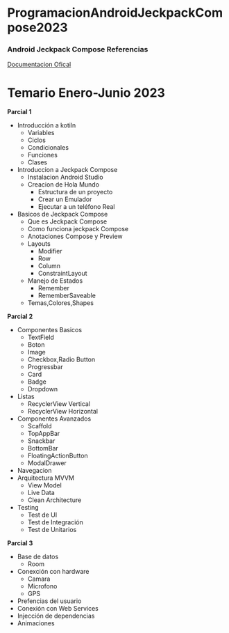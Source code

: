 # ProgramacionAndroidJeckpackCompose2023
### Android Jeckpack Compose Referencias

[Documentacion Ofical](https://developer.android.com/jetpack/compose?hl=es-419 "Documentacion Ofical")


# Temario Enero-Junio 2023


**Parcial 1**

- Introducción a kotiln
	- 	Variables
	- 	Ciclos
	- 	Condicionales
	- 	Funciones
	- 	Clases
- Introduccion a Jeckpack Compose
	- Instalacion Android Studio
	- Creacion de Hola Mundo
		- Estructura de un proyecto
		- Crear un Emulador
		- Ejecutar a un teléfono Real
- Basicos de Jeckpack Compose
	- Que es Jeckpack Compose
	- Como funciona jeckpack Compose
	- Anotaciones Compose y Preview
	- Layouts
		- Modifier
		- Row
		- Column
		- ConstraintLayout
	- Manejo de Estados
		- Remember
		- RememberSaveable
	- Temas,Colores,Shapes



**Parcial 2**
- Componentes Basicos
	- TextField
	- Boton
	- Image
	- Checkbox,Radio Button
	- Progressbar
	- Card
	- Badge
	- Dropdown
- Listas
	- RecyclerView Vertical
	- RecyclerView Horizontal
- Componentes Avanzados
	- Scaffold
	- TopAppBar
	- Snackbar
	- BottomBar
	- FloatingActionButton
	- ModalDrawer
- Navegacion
- Arquitectura MVVM
	- View Model
	- Live Data
	- Clean Architecture
- Testing
	- Test de UI
	- Test de Integración 
	- Test de Unitarios

**Parcial 3**

- Base de datos 
	- Room
- Conexción con hardware
	- Camara
	- Microfono
	- GPS
- Prefencias del usuario
- Conexión con Web Services
- Injección de dependencias
- Animaciones
